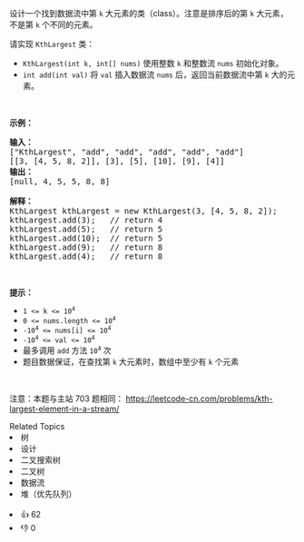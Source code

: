 <p>设计一个找到数据流中第 <code>k</code> 大元素的类（class）。注意是排序后的第 <code>k</code> 大元素，不是第 <code>k</code> 个不同的元素。</p>

<p>请实现 <code>KthLargest</code>&nbsp;类：</p>

<ul> 
 <li><code>KthLargest(int k, int[] nums)</code> 使用整数 <code>k</code> 和整数流 <code>nums</code> 初始化对象。</li> 
 <li><code>int add(int val)</code> 将 <code>val</code> 插入数据流 <code>nums</code> 后，返回当前数据流中第 <code>k</code> 大的元素。</li> 
</ul>

<p>&nbsp;</p>

<p><strong>示例：</strong></p>

<pre>
<strong>输入：</strong>
["KthLargest", "add", "add", "add", "add", "add"]
[[3, [4, 5, 8, 2]], [3], [5], [10], [9], [4]]
<strong>输出：</strong>
[null, 4, 5, 5, 8, 8]

<strong>解释：</strong>
KthLargest kthLargest = new KthLargest(3, [4, 5, 8, 2]);
kthLargest.add(3);   // return 4
kthLargest.add(5);   // return 5
kthLargest.add(10);  // return 5
kthLargest.add(9);   // return 8
kthLargest.add(4);   // return 8
</pre>

<p>&nbsp;</p>

<p><strong>提示：</strong></p>

<ul> 
 <li><code>1 &lt;= k &lt;= 10<sup>4</sup></code></li> 
 <li><code>0 &lt;= nums.length &lt;= 10<sup>4</sup></code></li> 
 <li><code>-10<sup>4</sup> &lt;= nums[i] &lt;= 10<sup>4</sup></code></li> 
 <li><code>-10<sup>4</sup> &lt;= val &lt;= 10<sup>4</sup></code></li> 
 <li>最多调用 <code>add</code> 方法 <code>10<sup>4</sup></code> 次</li> 
 <li>题目数据保证，在查找第 <code>k</code> 大元素时，数组中至少有 <code>k</code> 个元素</li> 
</ul>

<p>&nbsp;</p>

<p>
 <meta charset="UTF-8" />注意：本题与主站 703&nbsp;题相同：&nbsp;<a href="https://leetcode-cn.com/problems/kth-largest-element-in-a-stream/">https://leetcode-cn.com/problems/kth-largest-element-in-a-stream/</a></p>

<div><div>Related Topics</div><div><li>树</li><li>设计</li><li>二叉搜索树</li><li>二叉树</li><li>数据流</li><li>堆（优先队列）</li></div></div><br><div><li>👍 62</li><li>👎 0</li></div>